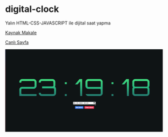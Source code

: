 # digital-clock

Yalın HTML-CSS-JAVASCRIPT ile dijital saat yapma

[Kaynak Makale](https://dev.to/javascriptacademy/create-a-digital-clock-using-javascript-12d3)

[Canlı Sayfa](https://enespolat25.github.io/digital-clock/)

![](./digital-clock.gif)
